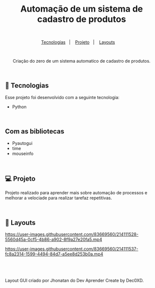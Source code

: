 <h1 align="center"> Automação de um sistema de cadastro de produtos </h1>

<br>

<p align="center">
  <a href="#-tecnologias">Tecnologias</a>&nbsp;&nbsp;&nbsp;|&nbsp;&nbsp;&nbsp;  
  <a href="#-projeto">Projeto</a>&nbsp;&nbsp;&nbsp;|&nbsp;&nbsp;&nbsp;  
  <a href="#-Imagens">Layouts</a>&nbsp;&nbsp;&nbsp;&nbsp;&nbsp;&nbsp;
</p>

<br>

<p align="center">  
Criação do zero de um sistema automatico de cadastro de produtos.


</p>

<br>

## 🚀 Tecnologias

Esse projeto foi desenvolvido com a seguinte tecnologia:

- Python

<br>

##  Com as bibliotecas

- Pyautogui
- time
- mouseinfo

<br>

## 💻 Projeto

Projeto realizado para aprender mais sobre automação de processos e melhorar a velociade para realizar tarefaz repetitivas.

<br>

## 📸 Layouts


https://user-images.githubusercontent.com/83669560/214111528-5560d45a-0cf5-4b86-a902-8f9a27e20fa5.mp4



https://user-images.githubusercontent.com/83669560/214111537-fc8a2314-1599-4494-84d7-a5ee8d253b0a.mp4


<br>

#

Layout GUI criado por Jhonatan do Dev Aprender
Create by Dec0XD.
